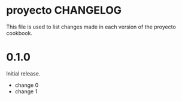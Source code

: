 # proyecto CHANGELOG

This file is used to list changes made in each version of the proyecto cookbook.

# 0.1.0

Initial release.

- change 0
- change 1

